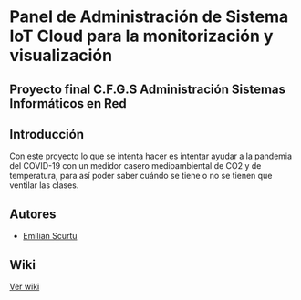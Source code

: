 # Panel de Administración de Sistema IoT Cloud para la monitorización y visualización

## Proyecto final C.F.G.S Administración Sistemas Informáticos en Red

## Introducción
Con este proyecto lo que se intenta hacer es intentar ayudar a la pandemia del COVID-19 con un medidor casero medioambiental de CO2 y de temperatura, para así poder saber cuándo se tiene o no se tienen que ventilar las clases.

## Autores

* [Emilian Scurtu](https://github.com/escurtu696)

## Wiki

[Ver wiki](https://github.com/iesgrancapitan-proyectos/202021asir_junio_ControlCalidadAire-escurtu696/wiki)

